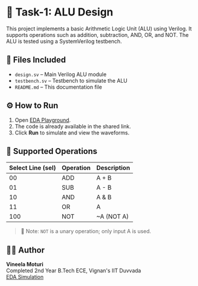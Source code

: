 
# 🧠 Task-1: ALU Design

This project implements a basic Arithmetic Logic Unit (ALU) using Verilog. It supports operations such as addition, subtraction, AND, OR, and NOT. The ALU is tested using a SystemVerilog testbench.

## 📁 Files Included

- `design.sv` – Main Verilog ALU module  
- `testbench.sv` – Testbench to simulate the ALU  
- `README.md` – This documentation file

## ⚙️ How to Run

1. Open [EDA Playground](https://edaplayground.com/x/LURJ).
2. The code is already available in the shared link.
3. Click **Run** to simulate and view the waveforms.

## 🧪 Supported Operations

| Select Line (sel) | Operation | Description           |
|-------------------|-----------|-----------------------|
| 00                | ADD       | A + B                 |
| 01                | SUB       | A - B                 |
| 10                | AND       | A & B                 |
| 11                | OR        | A | B                 |
| 100               | NOT       | ~A (NOT A)            |

> 🔹 Note: `NOT` is a unary operation; only input A is used.

## 👩‍💻 Author

**Vineela Moturi**  
Completed 2nd Year B.Tech ECE, Vignan's IIT Duvvada  
[EDA Simulation](https://edaplayground.com/x/LURJ)
